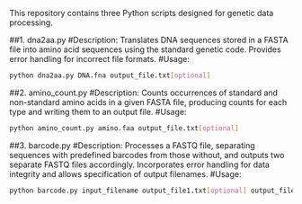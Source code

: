 This repository contains three Python scripts designed for genetic data processing. 

##1. dna2aa.py
#Description: Translates DNA sequences stored in a FASTA file into amino acid sequences using the standard genetic code. Provides error handling for incorrect file formats.
#Usage:
```sh
python dna2aa.py DNA.fna output_file.txt[optional]
```
    
##2. amino_count.py
#Description: Counts occurrences of standard and non-standard amino acids in a given FASTA file, producing counts for each type and writing them to an output file.
#Usage:
```sh
python amino_count.py amino.faa output_file.txt[optional]
```
    
##3. barcode.py
#Description: Processes a FASTQ file, separating sequences with predefined barcodes from those without, and outputs two separate FASTQ files accordingly. Incorporates error handling for data integrity and allows specification of output filenames.
#Usage:
```sh
python barcode.py input_filename output_file1.txt[optional] output_file2.txt[optional]
```
